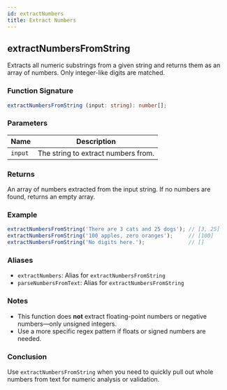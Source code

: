```yaml
---
id: extractNumbers
title: Extract Numbers
---
```


## extractNumbersFromString

Extracts all numeric substrings from a given string and returns them as an array of numbers. Only integer-like digits are matched.

### Function Signature

```ts
extractNumbersFromString (input: string): number[];
```

### Parameters

| Name    | Description                              |
|---------|------------------------------------------|
| `input` | The string to extract numbers from.      |

### Returns

An array of numbers extracted from the input string. If no numbers are found, returns an empty array.

### Example

```ts
extractNumbersFromString('There are 3 cats and 25 dogs'); // [3, 25]
extractNumbersFromString('100 apples, zero oranges');     // [100]
extractNumbersFromString('No digits here.');              // []
```

### Aliases

- `extractNumbers`: Alias for `extractNumbersFromString`
- `parseNumbersFromText`: Alias for `extractNumbersFromString`

### Notes

- This function does **not** extract floating-point numbers or negative numbers—only unsigned integers.
- Use a more specific regex pattern if floats or signed numbers are needed.

### Conclusion

Use `extractNumbersFromString` when you need to quickly pull out whole numbers from text for numeric analysis or validation.
